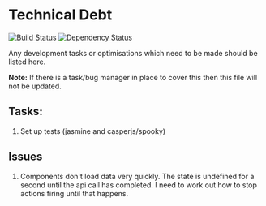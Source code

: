 # Technical Debt
[![Build Status](https://travis-ci.org/alexward1981/portfolio-react.svg?branch=master)](https://travis-ci.org/alexward1981/portfolio-react)
[![Dependency Status](https://gemnasium.com/alexward1981/portfolio-react.svg)](https://gemnasium.com/alexward1981/portfolio-react)

Any development tasks or optimisations which need to be made should be listed here.

**Note:** If there is a task/bug manager in place to cover this then this file will not be updated.

## Tasks:
1. Set up tests (jasmine and casperjs/spooky)

## Issues
1. Components don't load data very quickly. The state is undefined for a second until the api call has completed. I need to work out how to stop actions firing until that happens.
